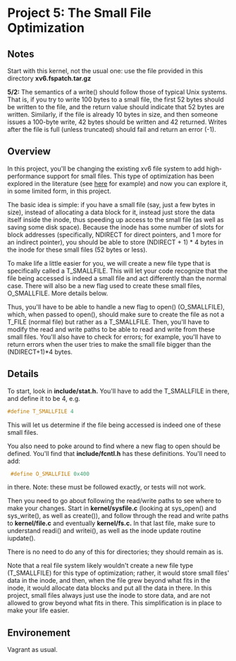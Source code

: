 # Project 5: The Small File Optimization


## Notes

Start with this kernel, not the usual one: use the file provided in this directory **xv6.fspatch.tar.gz**

**5/2:** The semantics of a write() should follow those of typical Unix systems. That is, if you try to write 100 bytes to a small file, the first 52 bytes should be written to the file, and the return value should indicate that 52 bytes are written. Similarly, if the file is already 10 bytes in size, and then someone issues a 100-byte write, 42 bytes should be written and 42 returned. Writes after the file is full (unless truncated) should fail and return an error (-1).

## Overview

In this project, you'll be changing the existing xv6 file system to add high-performance support for small files. This type of optimization has been explored in the literature (see [here](https://www.usenix.org/legacy/publications/library/proceedings/ana97/full_papers/ganger/ganger.pdf) for example) and now you can explore it, in some limited form, in this project.

The basic idea is simple: if you have a small file (say, just a few bytes in size), instead of allocating a data block for it, instead just store the data itself inside the inode, thus speeding up access to the small file (as well as saving some disk space). Because the inode has some number of slots for block addresses (specifically, NDIRECT for direct pointers, and 1 more for an indirect pointer), you should be able to store (NDIRECT + 1) * 4 bytes in the inode for these small files (52 bytes or less).

To make life a little easier for you, we will create a new file type that is specifically called a T_SMALLFILE. This will let your code recognize that the file being accessed is indeed a small file and act differently than the normal case. There will also be a new flag used to create these small files, O_SMALLFILE. More details below.

Thus, you'll have to be able to handle a new flag to open() (O_SMALLFILE), which, when passed to open(), should make sure to create the file as not a T_FILE (normal file) but rather as a T_SMALLFILE. Then, you'll have to modify the read and write paths to be able to read and write from these small files. You'll also have to check for errors; for example, you'll have to return errors when the user tries to make the small file bigger than the (NDIRECT+1)*4 bytes.

## Details

To start, look in **include/stat.h.** You'll have to add the T_SMALLFILE in there, and define it to be 4, e.g.

```c
#define T_SMALLFILE 4
```

This will let us determine if the file being accessed is indeed one of these small files.

You also need to poke around to find where a new flag to open should be defined. You'll find that **include/fcntl.h** has these definitions. You'll need to add:

```c
 #define O_SMALLFILE 0x400
```

in there. Note: these must be followed exactly, or tests will not work.

Then you need to go about following the read/write paths to see where to make your changes. Start in **kernel/sysfile.c** (looking at sys_open() and sys_write(), as well as create()), and follow through the read and write paths to **kernel/file.c** and eventually **kernel/fs.c.** In that last file, make sure to understand readi() and writei(), as well as the inode update routine iupdate().

There is no need to do any of this for directories; they should remain as is.

Note that a real file system likely wouldn't create a new file type (T_SMALLFILE) for this type of optimization; rather, it would store small files' data in the inode, and then, when the file grew beyond what fits in the inode, it would allocate data blocks and put all the data in there. In this project, small files always just use the inode to store data, and are not allowed to grow beyond what fits in there. This simplification is in place to make your life easier.

## Environement

Vagrant as usual.
